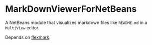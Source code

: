 # MarkDownViewerForNetBeans
A NetBeans module that visualizes markdown files like `README.md` in a `MultiView` editor. 

Depends on [flexmark](https://github.com/vsch/flexmark-java).

